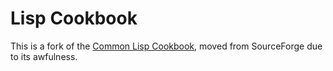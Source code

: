 # Lisp Cookbook

This is a fork of the [Common Lisp Cookbook][sf], moved from SourceForge due to its awfulness.

[sf]: http://cl-cookbook.sourceforge.net/
